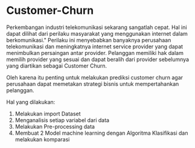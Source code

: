 # Customer-Churn
Perkembangan industri telekomunikasi sekarang sangatlah cepat. Hal ini dapat dilihat dari perilaku masyarakat yang menggunakan internet dalam berkomunikasi."
Perilaku ini menyebabkan banyaknya perusahaan telekomunikasi dan meningkatnya internet service provider yang dapat menimbulkan persaingan antar provider.
Pelanggan memiliki hak dalam memilih provider yang sesuai dan dapat beralih dari provider sebelumnya yang diartikan sebagai Customer Churn.

Oleh karena itu penting untuk melakukan prediksi customer churn agar perusahaan dapat memetakan strategi bisnis untuk mempertahankan pelanggan.

Hal yang dilakukan:
1. Melakukan import Dataset
2. Menganalisis setiap variabel dari data
3. Melakukan Pre-processing data
4. Membuat 2 Model machine learning dengan Algoritma Klasifikasi dan melakukan komparasi
